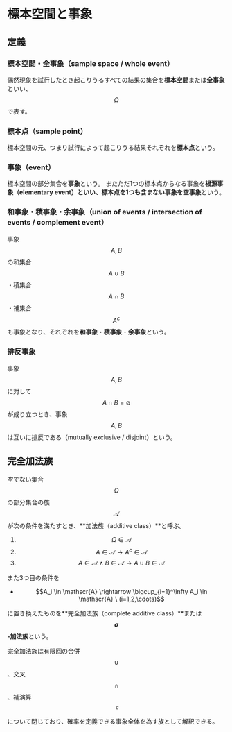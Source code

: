 # 標本空間と事象

## 定義

### 標本空間・全事象（sample space / whole event）

偶然現象を試行したとき起こりうるすべての結果の集合を**標本空間**または**全事象**といい、$$\Omega$$ で表す。

### 標本点（sample point）

標本空間の元、つまり試行によって起こりうる結果それぞれを**標本点**という。

### 事象（event）

標本空間の部分集合を**事象**という。
またただ1つの標本点からなる事象を**根源事象（elementary event）**といい、標本点を1つも含まない事象を**空事象**という。

### 和事象・積事象・余事象（union of events / intersection of events / complement event）

事象 $$A,B$$ の和集合 $$A \cup B$$・積集合 $$A \cap B$$・補集合 $$A^c$$ も事象となり、それぞれを**和事象**・**積事象**・**余事象**という。

### 排反事象

事象 $$A,B$$ に対して $$A \cap B = \emptyset$$ が成り立つとき、事象 $$A,B$$ は互いに排反である（mutually exclusive / disjoint）という。

## 完全加法族

空でない集合 $$\Omega$$ の部分集合の族 $$\mathscr{A}$$ が次の条件を満たすとき、**加法族（additive class）**と呼ぶ。

1. $$\Omega \in \mathscr{A}$$
2. $$A \in \mathscr{A} \rightarrow A^c \in \mathscr{A}$$
3. $$A \in \mathscr{A} \wedge B \in \mathscr{A} \rightarrow A\cup B \in \mathscr{A}$$

また3つ目の条件を

* $$A_i \in \mathscr{A} \rightarrow \bigcup_{i=1}^\infty A_i \in \mathscr{A} \  (i=1,2,\cdots)$$

に置き換えたものを**完全加法族（complete additive class）**または **$$\sigma$$-加法族**という。

完全加法族は有限回の合併 $$\cup$$、交叉 $$\cap$$、補演算$$\ ^c$$ について閉じており、確率を定義できる事象全体を為す族として解釈できる。
